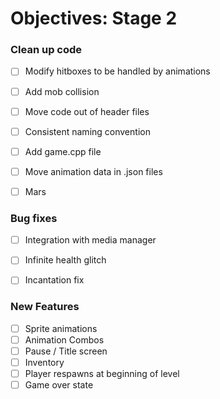 # Objectives: Stage 2

### Clean up code
- [ ] Modify hitboxes to be handled by animations
- [ ] Add mob collision
- [ ] Move code out of header files
- [ ] Consistent naming convention
- [ ] Add game.cpp file
- [ ] Move animation data in .json files
- [ ] Mars


### Bug fixes
- [ ] Integration with media manager
- [ ] Infinite health glitch
- [ ] Incantation fix


### New Features
- [ ] Sprite animations
- [ ] Animation Combos
- [ ] Pause / Title screen
- [ ] Inventory
- [ ] Player respawns at beginning of level
- [ ] Game over state
